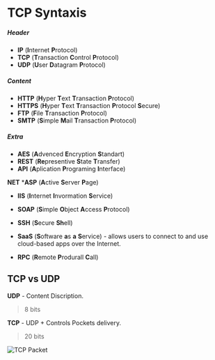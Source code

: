 # TCP Syntaxis 

##### Header
* **IP**    (**I**nternet **P**rotocol)
* **TCP**   (**T**ransaction **C**ontrol **P**rotocol)
* **UDP**   (**U**ser **D**atagram **P**rotocol) 

##### Content
* **HTTP**  (**H**yper **T**ext **T**ransaction **P**rotocol)
* **HTTPS** (**H**yper **T**ext **T**ransaction **P**rotocol **S**ecure)
* **FTP**   (**F**ile **T**ransaction **P**rotocol)
* **SMTP**  (**S**imple **M**ail **T**ransaction **P**rotocol)

##### Extra
* **AES**   (**A**dvenced **E**ncryption **S**tandart)
* **REST**  (**Re**presentive **S**tate **T**ransfer)
* **API**   (**A**plication **P**rograming **I**nterface)

**NET**
***ASP**   (**A**ctive **S**erver **P**age)
* **IIS**   (**I**nternet **I**nvormation **S**ervice)
* **SOAP**  (**S**imple **O**bject **A**ccess **P**rotocol)

* **SSH**   (**S**ecure **Sh**ell)
* **SaaS**  (**S**oftware **a**s **a** **S**ervice) -  allows users to connect to and use cloud-based apps over the Internet. 
* **RPC**   (**R**emote **P**rodurall **C**all)


## TCP vs UDP

**UDP** - Content Discription.  
> 8 bits

**TCP** - UDP + Controls Pockets delivery.
>20 bits

![TCP Packet](/res/packet.jpg)